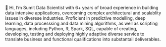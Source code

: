  👋 Hi, I’m Sumit Data Scientist with 6+ years of broad experience in building data intensive applications, overcoming complex architectural and scalablity issues in 
diverese industries. Proficient in predictive modelling, deep learning, data processsing and data mining algorithms, as well as scripting languages, including Python, R, Spark, SQL, 
capable of creating, developing, testing and deploying highly adaptive diverse service to translate business and functional qualifications into substantail deliverables.

<!---
Personality Traits:

Intellectual curiousity combined with skepticsm and good intution. A tireless problem-solver driven to find a needle in a haystack. 
Creativity to guide further investigation with the goal of uncovering new information.
--->
